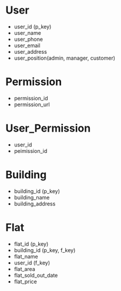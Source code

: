 # User
* user_id (p_key)
* user_name
* user_phone
* user_email
* user_address
* user_position(admin, manager, customer)

# Permission
* permission_id
* permission_url

# User_Permission
* user_id
* peimission_id

# Building
* building_id (p_key)
* building_name
* building_address

# Flat
* flat_id (p_key)
* building_id (p_key, f_key)
* flat_name
* user_id (f_key)
* flat_area
* flat_sold_out_date
* flat_price
